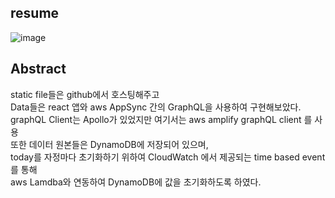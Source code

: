 ## resume  

![image](https://user-images.githubusercontent.com/34915108/79360028-4fd22380-7f7e-11ea-80e1-bb5247c3844a.png)


## Abstract  

static file들은 github에서 호스팅해주고  
Data들은 react 앱와 aws AppSync 간의 GraphQL을 사용하여 구현해보았다.  
graphQL Client는 Apollo가 있었지만 여기서는 aws amplify graphQL client 를 사용  
또한 데이터 원본들은 DynamoDB에 저장되어 있으며,  
today를 자정마다 초기화하기 위하여 CloudWatch 에서 제공되는 time based event를 통해   
aws Lamdba와 연동하여 DynamoDB에 값을 초기화하도록 하였다.  
